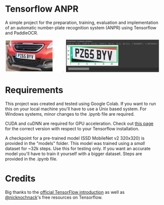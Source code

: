 # Tensorflow ANPR

A simple project for the preparation, training, evaluation and implementation of an automatic number-plate recognition system  (ANPR) using Tensorflow and PaddleOCR.

![Header](example_anpr.png)

# Requirements

This project was created and tested using Google Colab. If you want to run this on your local machine you'll have to use a Unix based system. For Windows systems, minor changes to the .ipynb file are required.

CUDA and cuDNN are required for GPU acceleration. Check out [this page](https://www.tensorflow.org/install?hl=en) for the correct version with respect to your Tensorflow installation.

A checkpoint for a pre-trained model (SSD MobileNet v2 320x320) is provided in the "models" folder. This model was trained using a *small* dataset for ~32k steps. Use this for testing only. If you want an accurate model you'll have to train it yourself with a bigger dataset. Steps are provided in the .ipynb file.

# Credits

Big thanks to the [official TensorFlow introduction](https://www.tensorflow.org/learn?hl=en) as well as [@nicknochnack](https://github.com/nicknochnack)'s free resources on Tensorflow.